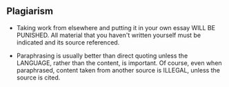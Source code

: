 ## Plagiarism

* Taking work from elsewhere and putting
it in your own essay WILL BE PUNISHED.
All material that you haven't written
yourself must be indicated and its
source referenced.

* Paraphrasing is usually better than
direct quoting unless the LANGUAGE,
rather than the content, is important.
Of course, even when paraphrased,
content taken from another source is
ILLEGAL, unless the source is cited.

